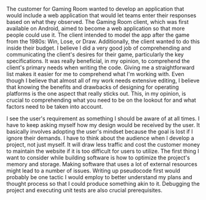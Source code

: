   The customer for Gaming Room wanted to develop an application that would include a web application that would let teams enter their responses based on what they observed. The Gaming Room client, which was first available on Android, aimed to become a web application so that more people could use it. The client intended to model the app after the game from the 1980s: Win, Lose, or Draw. Additionally, the client wanted to do this inside their budget.  I believe I did a very good job of comprehending and communicating the client's desires for their game, particularly the key specifications.  It was really beneficial, in my opinion, to comprehend the client's primary needs when writing the code.  Giving me a straightforward list makes it easier for me to comprehend what I'm working with.  Even though I believe that almost all of my work needs extensive editing, I believe that knowing the benefits and drawbacks of designing for operating platforms is the one aspect that really sticks out.  This, in my opinion, is crucial to comprehending what you need to be on the lookout for and what factors need to be taken into account. 
  
  I see the user's requirement as something I should be aware of at all times.  I have to keep asking myself how my design would be received by the user.  It basically involves adopting the user's mindset because the goal is lost if I ignore their demands.  I have to think about the audience when I develop a project, not just myself.  It will draw less traffic and cost the customer money to maintain the website if it is too difficult for users to utilize. The first thing I want to consider while building software is how to optimize the project's memory and storage.  Making software that uses a lot of external resources might lead to a number of issues.  Writing up pseudocode first would probably be one tactic I would employ to better understand my plans and thought process so that I could produce something akin to it.  Debugging the project and executing unit tests are also crucial prerequisites.
